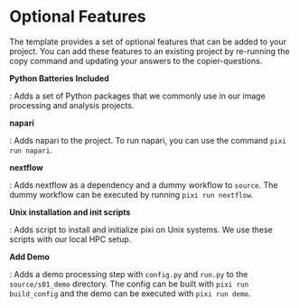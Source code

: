 # Optional Features
The template provides a set of optional features that can be added to your project. You can add these features to an existing project by re-running the copy command and updating your answers to the copier-questions.

__Python Batteries Included__

:    Adds a set of Python packages that we commonly use in our image processing and analysis projects.

__napari__

:   Adds napari to the project. To run napari, you can use the command `pixi run napari`.

__nextflow__

:   Adds nextflow as a dependency and a dummy workflow to `source`. The dummy workflow can be executed by running `pixi run nextflow`.

__Unix installation and init scripts__

:   Adds script to install and initialize pixi on Unix systems. We use these scripts with our local HPC setup.

__Add Demo__

:   Adds a demo processing step with `config.py` and `run.py` to the `source/s01_demo` directory. The config can be built with `pixi run build_config` and the demo can be executed with `pixi run demo`.
